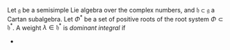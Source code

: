 Let $\mathfrak{g}$ be a semisimple Lie algebra over the complex numbers, and $\mathfrak{h} \subset \mathfrak{g}$ a Cartan subalgebra. Let $\Phi^*$ be a set of positive roots of the root system $\Phi \subset \mathfrak{h}^*$. A weight $\lambda \in \mathfrak{h}^*$ is *dominant integral* if

- 
